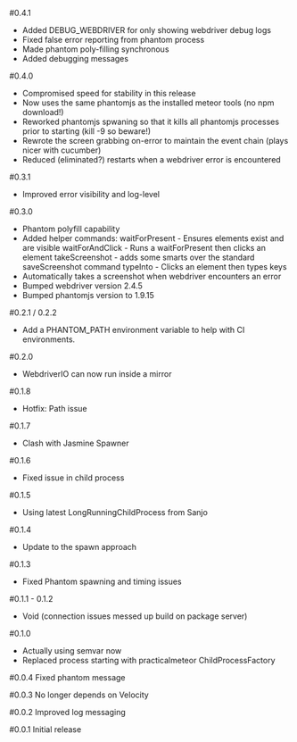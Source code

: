 #0.4.1

* Added DEBUG_WEBDRIVER for only showing webdriver debug logs
* Fixed false error reporting from phantom process
* Made phantom poly-filling synchronous
* Added debugging messages

#0.4.0

* Compromised speed for stability in this release
* Now uses the same phantomjs as the installed meteor tools (no npm download!)
* Reworked phantomjs spwaning so that it kills all phantomjs processes prior to starting (kill -9 so beware!)
* Rewrote the screen grabbing on-error to maintain the event chain (plays nicer with cucumber)
* Reduced (eliminated?) restarts when a webdriver error is encountered

#0.3.1

* Improved error visibility and log-level

#0.3.0

* Phantom polyfill capability
* Added helper commands:
    waitForPresent - Ensures elements exist and are visible
    waitForAndClick - Runs a waitForPresent then clicks an element
    takeScreenshot - adds some smarts over the standard saveScreenshot command
    typeInto - Clicks an element then types keys
* Automatically takes a screenshot when webdriver encounters an error
* Bumped webdriver version 2.4.5
* Bumped phantomjs version to 1.9.15

#0.2.1 / 0.2.2

* Add a PHANTOM_PATH environment variable to help with CI environments.

#0.2.0

* WebdriverIO can now run inside a mirror

#0.1.8

* Hotfix: Path issue

#0.1.7

* Clash with Jasmine Spawner

#0.1.6

* Fixed issue in child process

#0.1.5

* Using latest LongRunningChildProcess from Sanjo

#0.1.4

* Update to the spawn approach

#0.1.3

* Fixed Phantom spawning and timing issues

#0.1.1 - 0.1.2

* Void (connection issues messed up build on package server)

#0.1.0

* Actually using semvar now
* Replaced process starting with practicalmeteor ChildProcessFactory

#0.0.4
Fixed phantom message

#0.0.3
No longer depends on Velocity

#0.0.2
Improved log messaging

#0.0.1
Initial release
